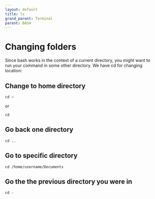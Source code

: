 ```yaml
---
layout: default
title: ls
grand_parent: Terminal
parent: BASH
---
```


# Changing folders

Since bash works in the context of a current directory, you might want to run your command in some other directory. We have cd for changing location:

## Change to home directory

```
cd ~ 
```

or

```
cd     
```

## Go back one directory

```
cd ..  
```

## Go to specific directory

```
cd /home/username/Documents  
```

## Go the the previous directory you were in

```
cd -   
```